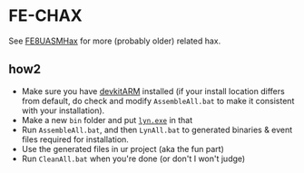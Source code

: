 # FE-CHAX

See [FE8UASMHax](https://github.com/StanHash/FE8UASMHax) for more (probably older) related hax.

## how2

- Make sure you have [devkitARM](https://devkitpro.org/wiki/Getting_Started/devkitARM) installed (if your install location differs from default, do check and modify `AssembleAll.bat` to make it consistent with your installation).
- Make a new `bin` folder and put [`lyn.exe`](https://github.com/StanHash/lyn/releases) in that
- Run `AssembleAll.bat`, and then `LynAll.bat` to generated binaries & event files required for installation.
- Use the generated files in ur project (aka the fun part)
- Run `CleanAll.bat` when you're done (or don't I won't judge)
